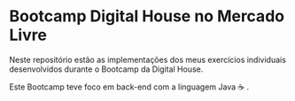# Bootcamp Digital House no Mercado Livre

Neste repositório estão as implementações dos meus exercícios individuais desenvolvidos durante o Bootcamp da Digital House.

Este Bootcamp teve foco em back-end com a linguagem Java :coffee: .
